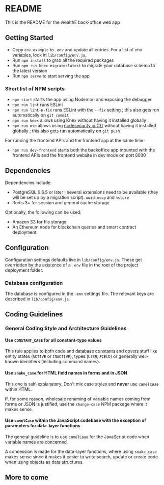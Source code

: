 # README #

This is the README for the wealthE back-office web app

## Getting Started ###

* Copy `env.example` to `.env` and update all entries. For a list of env variables, look in `lib/config/env.js`.
* Run `npm install` to grab all the required packages
* Run `npm run knex migrate:latest` to migrate your database schema to the latest version
* Run `npm serve` to start serving the app

### Short list of NPM scripts ###

* `npm start` starts the app using Nodemon and exposing the debugger
* `npm run lint` runs ESLint
* `npm run lint-n-fix` runs ESLint with the `--fix` setting ; this also gets run automatically on `git commit` 
* `npm run knex` allows using Knex without having it installed globally
* `npm run nsp` allows using [nodesecurity.io CLI](https://nodesecurity.io/advisories) without having it installed globally ; this also gets run automatically on `git push`

For running the frontend APIs and the frontend app at the same time:

* `npm run dev-frontend` starts both the backoffice app mounted with the frontend APIs and the frontend website in dev mode on port 8000

## Dependencies

Dependencies include:

* PostgreSQL 9.6.5 or later ; several extensions need to be available (they will be set up by a migration script): `uuid-ossp` and `hstore`
* Redis 3+ for session and general cache storage

Optionally, the following can be used:

* Amazon S3 for file storage
* An Ethereum node for blockchain queries and smart contract deployment

## Configuration

Configuration settings defaults live in `lib/config/env.js`. These get overridden by the existence of a `.env` file in the root of
the project deployment folder.

### Database configuration

The database is configured in the `.env` settings file. The relevant keys are described in `lib/config/env.js`.



## Coding Guidelines ##

### General Coding Style and Architecture Guidelines ###

#### Use `CONSTANT_CASE` for all constant-type values ####

This rule applies to both code and database constants and covers stuff 
like entity states (`ACTIVE` or `INACTIVE`), types (`USER`, `FIELD`) or
generally well-known identifiers (including command names).

#### Use `snake_case` for HTML field names in forms and in JSON ####

This one is self-explanatory. Don't mix case styles and **never** use `camelCase` within HTML.

If, for some reason, wholesale renaming of variable names coming from forms or
JSON is justified, use the `change-case` NPM package where it makes sense.

#### Use `camelCase` within the JavaScript codebase with the exception of parameters for data-layer functions ####

The general guideline is to use `camelCase` for the JavaScript code when variable names are concerned.

A concession is made for the data-layer functions, where using `snake_case` makes sense since it makes
it easier to write search, update or create code when using objects as data structures.

## More to come
